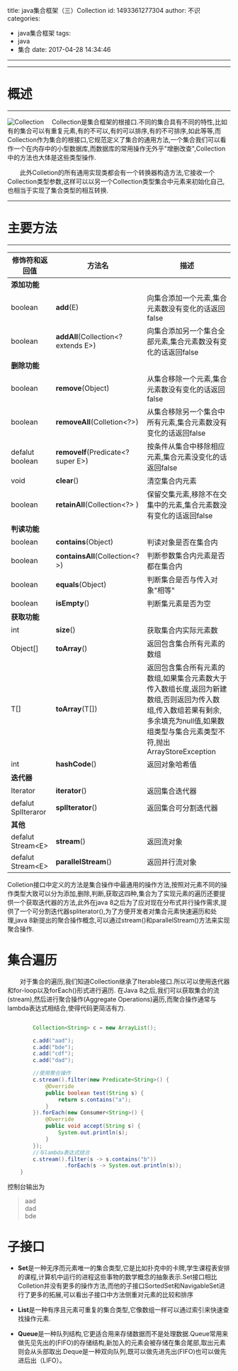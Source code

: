 title: java集合框架（三）Collection
id: 1493361277304
author: 不识
categories:
  - java集合框架
tags:
  - java
  - 集合
date: 2017-04-28 14:34:46
---
***
# 概述
***
![Collection](http://www.processon.com/chart_image/58e8a70ae4b01f83d25e1b79.png)
　Collection是集合框架的根接口.不同的集合具有不同的特性,比如有的集合可以有重复元素,有的不可以,有的可以排序,有的不可排序,如此等等,而Collection作为集合的根接口,它规范定义了集合的通用方法,一个集合我们可以看作一个在内存中的小型数据库,而数据库的常用操作无外乎"增删改查",Collection中的方法也大体是这些类型操作.

　　此外Colletion的所有通用实现类都会有一个转换器构造方法,它接收一个Collection类型参数,这样可以以另一个Collection类型集合中元素来初始化自己,也相当于实现了集合类型的相互转换.
  
<!-- more -->
***
# 主要方法
***
|修饰符和返回值|方法名|描述|
|--------------|------|----|
|**添加功能**|||
|boolean|**add**(E)	|向集合添加一个元素,集合元素数没有变化的话返回false|
|boolean|**addAll**(Collection<? extends E>)|向集合添加另一个集合全部元素,集合元素数没有变化的话返回false|
|**删除功能**|||
|boolean|**remove**(Object)|从集合移除一个元素,集合元素数没有变化的话返回false|
|boolean|**removeAll**(Colletion<?>)|从集合移除另一个集合中所有元素,集合元素数没有变化的话返回false|
|defalut boolean|**removeIf**(Predicate<? super E>)|按条件从集合中移除相应元素,集合元素没变化的话返回false|
|void|**clear**()| 清空集合内元素|
|boolean|**retainAll**(Collection<?> )|	保留交集元素,移除不在交集中的元素,集合元素数没有变化的话返回false|
|**判读功能**|||
|boolean|**contains**(Object)|	判读对象是否在集合内|
|boolean|**containsAll**(Collection<?>)|	判断参数集合内元素是否都在集合内|
|boolean|**equals**(Object)|	判断集合是否与传入对象"相等"|
|boolean |**isEmpty**()|判断集元素是否为空 |
|**获取功能**|||
|int|**size**()|获取集合内实际元素数|
|Object[]|**toArray**()|返回包含集合所有元素的数组|
|T[]|**toArray**(T[])|返回包含集合所有元素的数组,如果集合元素数大于传入数组长度,返回为新建数组,否则返回为传入数组,传入数组若果有剩余,多余填充为null值,如果数组类型与集合元素类型不符,抛出ArrayStoreException|
|int|**hashCode**()|返回对象哈希值|
|**迭代器**|
|Iterator|**iterator**()|返回集合迭代器|
|defalut SplIteraror|**splIterator**()|	返回集合可分割迭代器|
|**其他**|||
|defalut Stream&lt;E&gt;|**stream**()|返回流对象|
|defalut Stream&lt;E&gt;|**parallelStream**()|	返回并行流对象| 

Colletion接口中定义的方法是集合操作中最通用的操作方法,按照对元素不同的操作类型大致可以分为添加,删除,判断,获取这四种,集合为了实现元素的遍历还要提供一个获取迭代器的方法,此外在java 8之后为了应对现在分布式并行操作需求,提供了一个可分割迭代器spliterator(),为了方便开发者对集合元素快速遍历和处理,java 8新提出的聚合操作概念,可以通过stream()和parallelStream()方法来实现聚合操作.

# 集合遍历
　　对于集合的遍历,我们知道Collection继承了Iterable接口.所以可以使用迭代器和for-loop以及forEach()形式进行遍历. 在Java 8之后,我们可以获取集合的流(stream),然后进行聚合操作(Aggregate Operations)遍历,而聚合操作通常与lambda表达式相结合,使得代码更简洁有力.
```java

        Collection<String> c = new ArrayList();

        c.add("aad");
        c.add("bde");
        c.add("cdf");
        c.add("dad");

        //使用聚合操作
        c.stream().filter(new Predicate<String>() {
            @Override
            public boolean test(String s) {
                return s.contains("a");
            }
        }).forEach(new Consumer<String>() {
            @Override
            public void accept(String s) {
                System.out.println(s);
            }
        });
        //与lambda表达式结合
        c.stream().filter(s -> s.contains("b"))
                  .forEach(s -> System.out.println(s));
    }

```

控制台输出为
>aad  
>dad  
>bde  

# 子接口
- **Set**是一种无序而元素唯一的集合类型,它是比如扑克中的卡牌,学生课程表安排的课程,计算机中运行的进程这些事物的数学概念的抽象表示.Set接口相比Colletion并没有更多的操作方法,而他的子接口SortedSet和NavigableSet进行了更多的拓展,可以看出子接口中方法侧重对元素的比较和排序

- **List**是一种有序且元素可重复的集合类型,它像数组一样可以通过索引来快速查找操作元素.

- **Queue**是一种队列结构,它更适合用来存储数据而不是处理数据.Queue常用来做先见先出的(FIFO)的存储结构,新加入的元素会被存储在集合尾部,取出元素则会从头部取出.Deque是一种双向队列,既可以做先进先出(FIFO)也可以做先进后出（LIFO）。